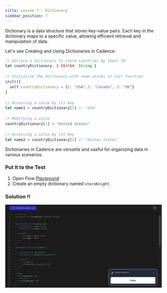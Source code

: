 ```yaml
---
title: Lesson 7 - Dictionary
sidebar_position: 7
---
```


Dictionary is a data structure that stores key-value pairs. Each key in the dictionary maps to a specific value, allowing efficient retrieval and manipulation of data.

Let's see Creating and Using Dictionaries in Cadence:

```jsx
// Declare a dictionary to store countries by their ID
let countryDictionary: { UInt64: String }

// Initialize the dictionary with some values in init function
init(){
  self.countryDictionary = {1: "USA",2: "Canada", 3: "UK"}
}

// Accessing a value by its key
let name1 = countryDictionary[1] // "USA"

// Modifying a value
countryDictionary[1] = "United States"

// Accessing a value by its key
let name2 = countryDictionary[1] // "Unites States"
```

Dictionaries in Cadence are versatile and useful for organizing data in various scenarios.

### Put It to the Test

1. Open Flow [Playground](https://play.flow.com/)
2. Create an empty dictionary named `storeKnight`.

### Solution !!

![Alt text](image-5.png)
